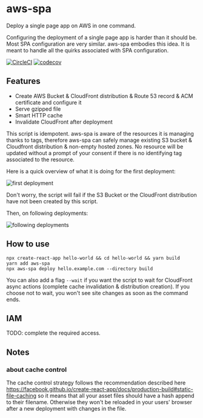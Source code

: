 # aws-spa

Deploy a single page app on AWS in one command.

Configuring the deployment of a single page app is harder than it should be. Most SPA configuration are very similar. aws-spa embodies this idea. It is meant to handle all the quirks associated with SPA configuration.

[![CircleCI](https://circleci.com/gh/nicgirault/aws-spa.svg?style=svg)](https://circleci.com/gh/nicgirault/aws-spa) [![codecov](https://codecov.io/gh/nicgirault/aws-spa/branch/master/graph/badge.svg)](https://codecov.io/gh/nicgirault/aws-spa)

## Features

- Create AWS Bucket & CloudFront distribution & Route 53 record & ACM certificate and configure it
- Serve gzipped file
- Smart HTTP cache
- Invalidate CloudFront after deployment

This script is idempotent. aws-spa is aware of the resources it is managing thanks to tags, therefore aws-spa can safely manage existing S3 bucket & Cloudfront distribution & non-empty hosted zones. No resource will be updated without a prompt of your consent if there is no identifying tag associated to the resource.

Here is a quick overview of what it is doing for the first deployment:

![first deployment](https://raw.githubusercontent.com/nicgirault/aws-spa/master/docs/first-deployment.png)

Don't worry, the script will fail if the S3 Bucket or the CloudFront distribution have not been created by this script.

Then, on following deployments:

![following deployments](https://raw.githubusercontent.com/nicgirault/aws-spa/master/docs/next-deployments.png)

## How to use

```
npx create-react-app hello-world && cd hello-world && yarn build
yarn add aws-spa
npx aws-spa deploy hello.example.com --directory build
```

You can also add a flag `--wait` if you want the script to wait for CloudFront async actions (complete cache invalidation & distribution creation). If you choose not to wait, you won't see site changes as soon as the command ends.

## IAM

TODO: complete the required access.

## Notes

### about cache control

The cache control strategy follows the recommendation described here https://facebook.github.io/create-react-app/docs/production-build#static-file-caching so it means that all your asset files should have a hash append to their filename. Otherwise they won't be reloaded in your users' browser after a new deployment with changes in the file.
